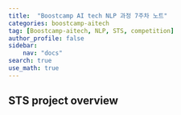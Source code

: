 ```yaml
---
title:  "Boostcamp AI tech NLP 과정 7주차 노트"
categories: boostcamp-aitech
tag: [Boostcamp-aitech, NLP, STS, competition]
author_profile: false
sidebar:
    nav: "docs"
search: true
use_math: true
---
```


## STS project overview